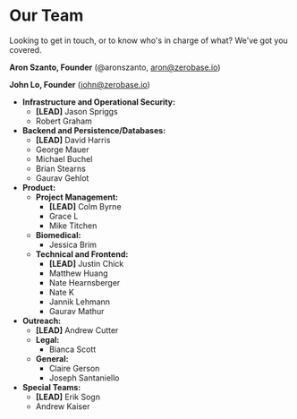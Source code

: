 # Our Team
Looking to get in touch, or to know who's in charge of what? We've got you covered.

**Aron Szanto, Founder** (@aronszanto, aron@zerobase.io)

**John Lo, Founder** (john@zerobase.io)

* **Infrastructure and Operational Security:**
    * **\[LEAD\]** Jason Spriggs
    * Robert Graham
* **Backend and Persistence/Databases:**
    * **\[LEAD\]** David Harris
    * George Mauer
    * Michael Buchel
    * Brian Stearns
    * Gaurav Gehlot
* **Product:**
    * **Project Management:**
        * **\[LEAD\]** Colm Byrne
        * Grace L
        * Mike Titchen
    * **Biomedical:**
        * Jessica Brim
    * **Technical and Frontend:**
        * **\[LEAD\]** Justin Chick
        * Matthew Huang
        * Nate Hearnsberger
        * Nate K
        * Jannik Lehmann
        * Gaurav Mathur
* **Outreach:**
    * **\[LEAD\]** Andrew Cutter
    * **Legal:**
        * Bianca Scott
    * **General:**
        * Claire Gerson
        * Joseph Santaniello
* **Special Teams:**
    * **\[LEAD\]** Erik Sogn
    * Andrew Kaiser
